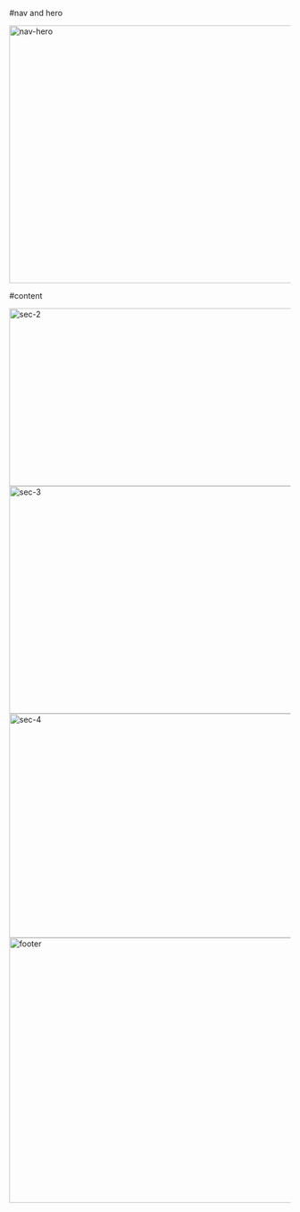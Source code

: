 #nav and hero

<img width="951" height="461" alt="nav-hero" src="https://github.com/user-attachments/assets/5069aba3-c550-4a3e-ab49-5878ec3c9693" />

#content

<img width="960" height="318" alt="sec-2" src="https://github.com/user-attachments/assets/d76292ef-c014-46c2-aaf7-59e0903b08c8" />

<img width="943" height="407" alt="sec-3" src="https://github.com/user-attachments/assets/b05500cf-b84c-487c-b443-36bfbeda99af" />

<img width="916" height="401" alt="sec-4" src="https://github.com/user-attachments/assets/e53761b8-3d35-47c3-9e6b-b63b03a1a943" />



<img width="944" height="474" alt="footer" src="https://github.com/user-attachments/assets/fe806fd2-3133-46ff-8dd3-7ecbad2231c5" />
